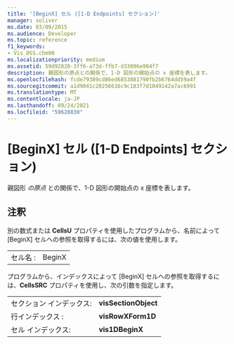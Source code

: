 ```yaml
---
title: '[BeginX] セル ([1-D Endpoints] セクション)'
manager: soliver
ms.date: 03/09/2015
ms.audience: Developer
ms.topic: reference
f1_keywords:
- Vis_DSS.chm90
ms.localizationpriority: medium
ms.assetid: 59d92820-3ff6-a73d-ffb7-d33096e904f7
description: 親図形の原点との関係で、1-D 図形の開始点の x 座標を表します。
ms.openlocfilehash: fcde79389cd86ed6853881790fb2b6764dd59a4f
ms.sourcegitcommit: a1d9041c20256616c9c183f7d1049142a7ac6991
ms.translationtype: MT
ms.contentlocale: ja-JP
ms.lasthandoff: 09/24/2021
ms.locfileid: "59628830"
---
```

# <a name="beginx-cell-1-d-endpoints-section"></a>[BeginX] セル ([1-D Endpoints] セクション)

親図形  *の原点*  との関係で、1-D 図形の開始点の x 座標を表します。 
  
## <a name="remarks"></a>注釈

別の数式または **CellsU** プロパティを使用したプログラムから、名前によって [BeginX] セルへの参照を取得するには、次の値を使用します。 
  
|||
|:-----|:-----|
| セル名 :  <br/> | BeginX  <br/> |
   
プログラムから、インデックスによって [BeginX] セルへの参照を取得するには、**CellsSRC** プロパティを使用し、次の引数を指定します。 
  
|||
|:-----|:-----|
| セクション インデックス:  <br/> |**visSectionObject** <br/> |
| 行インデックス :  <br/> |**visRowXForm1D** <br/> |
| セル インデックス:  <br/> |**vis1DBeginX** <br/> |
   

